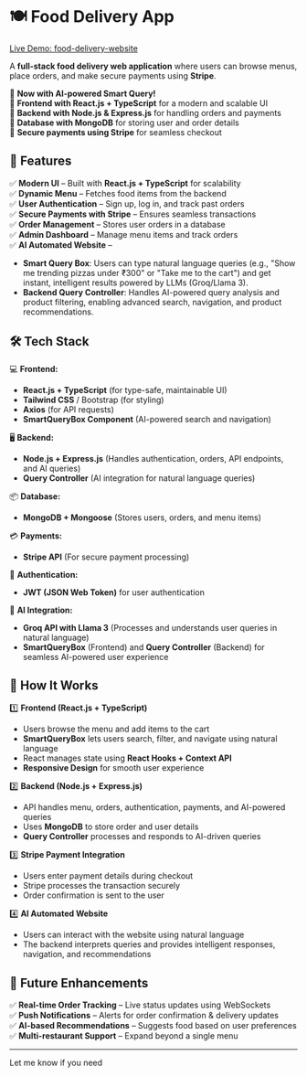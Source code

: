 # 🍽️ Food Delivery App  
[Live Demo: food-delivery-website](https://food-delivery-website-six-amber.vercel.app)

A **full-stack food delivery web application** where users can browse menus, place orders, and make secure payments using **Stripe**.  

🔹 **Now with AI-powered Smart Query!**  
🔹 **Frontend with React.js + TypeScript** for a modern and scalable UI  
🔹 **Backend with Node.js & Express.js** for handling orders and payments  
🔹 **Database with MongoDB** for storing user and order details  
🔹 **Secure payments using Stripe** for seamless checkout  

## 🚀 Features  

✅ **Modern UI** – Built with **React.js + TypeScript** for scalability  
✅ **Dynamic Menu** – Fetches food items from the backend  
✅ **User Authentication** – Sign up, log in, and track past orders  
✅ **Secure Payments with Stripe** – Ensures seamless transactions  
✅ **Order Management** – Stores user orders in a database  
✅ **Admin Dashboard** – Manage menu items and track orders  
✅ **AI Automated Website** –  
   - **Smart Query Box**: Users can type natural language queries (e.g., "Show me trending pizzas under ₹300" or "Take me to the cart") and get instant, intelligent results powered by LLMs (Groq/Llama 3).  
   - **Backend Query Controller**: Handles AI-powered query analysis and product filtering, enabling advanced search, navigation, and product recommendations.

## 🛠️ Tech Stack  

💻 **Frontend:**  
   - **React.js + TypeScript** (for type-safe, maintainable UI)  
   - **Tailwind CSS** / Bootstrap (for styling)  
   - **Axios** (for API requests)  
   - **SmartQueryBox Component** (AI-powered search and navigation)

🖥️ **Backend:**  
   - **Node.js + Express.js** (Handles authentication, orders, API endpoints, and AI queries)  
   - **Query Controller** (AI integration for natural language queries)

📦 **Database:**  
   - **MongoDB + Mongoose** (Stores users, orders, and menu items)  

💳 **Payments:**  
   - **Stripe API** (For secure payment processing)  

📨 **Authentication:**  
   - **JWT (JSON Web Token)** for user authentication  

🤖 **AI Integration:**  
   - **Groq API with Llama 3** (Processes and understands user queries in natural language)  
   - **SmartQueryBox** (Frontend) and **Query Controller** (Backend) for seamless AI-powered user experience

## 🔧 How It Works  

1️⃣ **Frontend (React.js + TypeScript)**  
   - Users browse the menu and add items to the cart  
   - **SmartQueryBox** lets users search, filter, and navigate using natural language  
   - React manages state using **React Hooks + Context API**  
   - **Responsive Design** for smooth user experience  

2️⃣ **Backend (Node.js + Express.js)**  
   - API handles menu, orders, authentication, payments, and AI-powered queries  
   - Uses **MongoDB** to store order and user details  
   - **Query Controller** processes and responds to AI-driven queries

3️⃣ **Stripe Payment Integration**  
   - Users enter payment details during checkout  
   - Stripe processes the transaction securely  
   - Order confirmation is sent to the user  

4️⃣ **AI Automated Website**  
   - Users can interact with the website using natural language  
   - The backend interprets queries and provides intelligent responses, navigation, and recommendations

## 📌 Future Enhancements  

✅ **Real-time Order Tracking** – Live status updates using WebSockets  
✅ **Push Notifications** – Alerts for order confirmation & delivery updates  
✅ **AI-based Recommendations** – Suggests food based on user preferences  
✅ **Multi-restaurant Support** – Expand beyond a single menu  

---

Let me know if you need